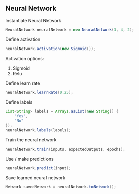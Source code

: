 ## Neural Network ##

Instantiate Neural Network

```java
NeuralNetwork neuralNetwork = new NeuralNetwork(3, 4, 2);
```

Define activation

```java
neuralNetwork.activation(new Sigmoid());
```

Activation options:
1. Sigmoid
1. Relu

Define learn rate

```java
neuralNetwork.learnRate(0.25);
```

Define labels

```java
List<String> labels = Arrays.asList(new String[] {
	"Yes",
	"No"
});
neuralNetwork.labels(labels);
```

Train the neural network

```java
neuralNetwork.train(inputs, expectedOutputs, epochs);
```

Use / make predictions

```java
neuralNetwork.predict(input);
```

Save learned neural network

```java
Network savedNetwork = neuralNetwork.toNetwork();
```
